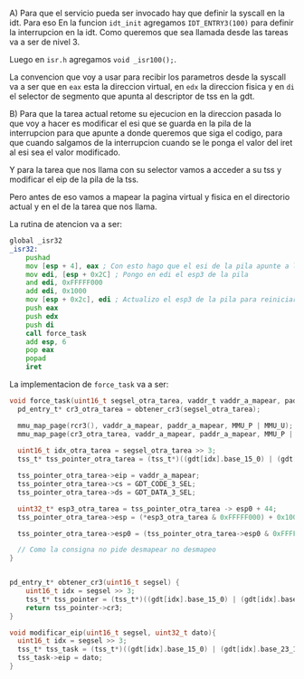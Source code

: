A) Para que el servicio pueda ser invocado hay que definir la syscall en la idt. Para eso En la funcion `idt_init` agregamos `IDT_ENTRY3(100)` para definir la interrupcion en la idt. Como queremos que sea llamada desde las tareas va a ser de nivel 3. 

Luego en `isr.h` agregamos `void _isr100();`. 

La convencion que voy a usar para recibir los parametros desde la syscall va a ser que en `eax` esta la direccion virtual, en `edx` la direccion fisica y en `di` el selector de segmento que apunta al descriptor de tss en la gdt. 

B) Para que la tarea actual retome su ejecucion en la direccion pasada lo que voy a hacer es modificar el esi que se guarda en la pila de la interrupcion para que apunte a donde queremos que siga el codigo, para que cuando salgamos de la interrupcion cuando se le ponga el valor del iret al esi sea el valor modificado. 

Y para la tarea que nos llama con su selector vamos a acceder a su tss y modificar el eip de la pila de la tss. 

Pero antes de eso vamos a mapear la pagina virtual y fisica en el directorio actual y en el de la tarea que nos llama. 

La rutina de atencion va a ser: 

```asm
global _isr32
_isr32:
    pushad
    mov [esp + 4], eax ; Con esto hago que el esi de la pila apunte a la direccion virtual
    mov edi, [esp + 0x2C] ; Pongo en edi el esp3 de la pila
    and edi, 0xFFFFF000
    add edi, 0x1000
    mov [esp + 0x2c], edi ; Actualizo el esp3 de la pila para reiniciarla cuando salgamos de la interrupcion 
    push eax
    push edx
    push di
    call force_task
    add esp, 6
    pop eax
    popad 
    iret
```

La implementacion de `force_task` va a ser: 

```c
void force_task(uint16_t segsel_otra_tarea, vaddr_t vaddr_a_mapear, paddr_t paddr_a_mapear){
  pd_entry_t* cr3_otra_tarea = obtener_cr3(segsel_otra_tarea);

  mmu_map_page(rcr3(), vaddr_a_mapear, paddr_a_mapear, MMU_P | MMU_U);
  mmu_map_page(cr3_otra_tarea, vaddr_a_mapear, paddr_a_mapear, MMU_P | MMU_U);
  
  uint16_t idx_otra_tarea = segsel_otra_tarea >> 3;
  tss_t* tss_pointer_otra_tarea = (tss_t*)((gdt[idx].base_15_0) | (gdt[idx].base_23_16 << 16) | (gdt[idx].base_31_24 << 24));

  tss_pointer_otra_tarea->eip = vaddr_a_mapear;
  tss_pointer_otra_tarea->cs = GDT_CODE_3_SEL;
  tss_pointer_otra_tarea->ds = GDT_DATA_3_SEL;

  uint32_t* esp3_otra_tarea = tss_pointer_otra_tarea -> esp0 + 44;
  tss_pointer_otra_tarea->esp = (*esp3_otra_tarea & 0xFFFFF000) + 0x1000;

  tss_pointer_otra_tarea->esp0 = (tss_pointer_otra_tarea->esp0 & 0xFFFFF000) + 0x1000;

  // Como la consigna no pide desmapear no desmapeo
}


pd_entry_t* obtener_cr3(uint16_t segsel) {
    uint16_t idx = segsel >> 3;
    tss_t* tss_pointer = (tss_t*)((gdt[idx].base_15_0) | (gdt[idx].base_23_16 << 16) | (gdt[idx].base_31_24 << 24));
    return tss_pointer->cr3;
}

void modificar_eip(uint16_t segsel, uint32_t dato){
  uint16_t idx = segsel >> 3;
  tss_t* tss_task = (tss_t*)((gdt[idx].base_15_0) | (gdt[idx].base_23_16 << 16) | (gdt[idx].base_31_24 << 24));
  tss_task->eip = dato;
}
```